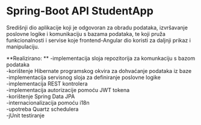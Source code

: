 # Spring-Boot API StudentApp
Središnji dio aplikacije koji je odgovoran za obradu podataka, izvršavanje poslovne logike i komunikaciju s bazama podataka,
te koji pruža funkcionalnosti i servise koje frontend-Angular dio koristi za daljnji prikaz i manipulaciju. 

**Realizirano:  **
-implementacija sloja repozitorija za komunkaciju s bazom podataka  
-korištenje Hibernate programskog okvira za dohvaćanje podataka iz baze  
-implementacija servisnog sloja za definiranje poslovne logike  
-implementacija REST kontrolera  
-implementacija autorizacije pomoću JWT tokena  
-korištenje Spring Data JPA  
-internacionalizacija pomoću i18n  
-upotreba Quartz schedulera  
-jUnit testiranje  


